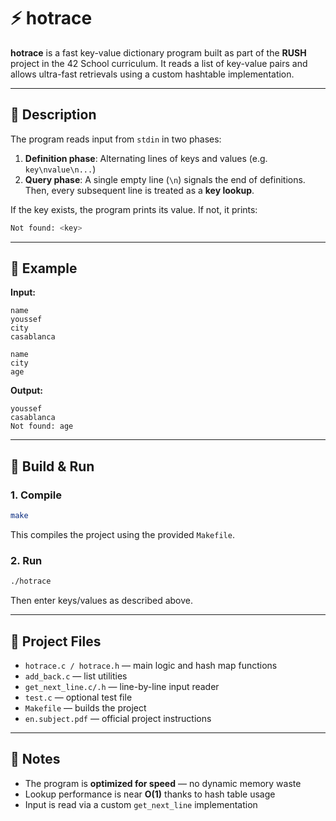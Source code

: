 
# ⚡ hotrace

**hotrace** is a fast key-value dictionary program built as part of the **RUSH** project in the 42 School curriculum.
It reads a list of key-value pairs and allows ultra-fast retrievals using a custom hashtable implementation.

---

## 📄 Description

The program reads input from `stdin` in two phases:

1. **Definition phase**: Alternating lines of keys and values (e.g. `key\nvalue\n...`)
2. **Query phase**: A single empty line (`\n`) signals the end of definitions.
   Then, every subsequent line is treated as a **key lookup**.

If the key exists, the program prints its value. If not, it prints:

```bash
Not found: <key>
```

---

## 🧪 Example

**Input:**

```
name
youssef
city
casablanca

name
city
age
```

**Output:**

```
youssef
casablanca
Not found: age
```

---

## 🚀 Build & Run

### 1. Compile

```bash
make
```

This compiles the project using the provided `Makefile`.

### 2. Run

```bash
./hotrace
```

Then enter keys/values as described above.

---

## 📁 Project Files

* `hotrace.c / hotrace.h` — main logic and hash map functions
* `add_back.c` — list utilities
* `get_next_line.c/.h` — line-by-line input reader
* `test.c` — optional test file
* `Makefile` — builds the project
* `en.subject.pdf` — official project instructions

---

## 🧠 Notes

* The program is **optimized for speed** — no dynamic memory waste
* Lookup performance is near **O(1)** thanks to hash table usage
* Input is read via a custom `get_next_line` implementation
